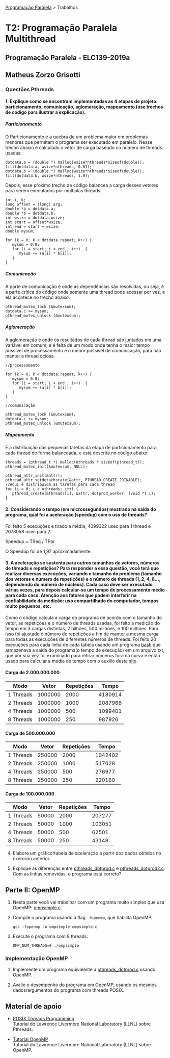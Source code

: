 [Programação Paralela](https://github.com/AndreaInfUFSM/elc139-2019a) > Trabalhos

# T2: Programação Paralela Multithread


## Programação Paralela - ELC139-2019a

## Matheus Zorzo Grisotti

### Questões Pthreads

#### 1. Explique como se encontram implementadas as 4 etapas de projeto: particionamento, comunicação, aglomeração, mapeamento (use trechos de código para ilustrar a explicação).

##### Particionamento


O Particionamento é a quebra de um problema maior em problemas menores que permitam o programa ser executado em paralelo. Nesse trecho abaixo é calculado o vetor de carga baseado no número de threads usadas:

```
dotdata.a = (double *) malloc(wsize*nthreads*sizeof(double));
fill(dotdata.a, wsize*nthreads, 0.01);
dotdata.b = (double *) malloc(wsize*nthreads*sizeof(double));
fill(dotdata.b, wsize*nthreads, 1.0);
```

Depois, esse pŕoximo trecho de código balancea a carga desses vetores para serem executados por multiplas threads:

```
int i, k;
long offset = (long) arg;
double *a = dotdata.a;
double *b = dotdata.b;     
int wsize = dotdata.wsize;
int start = offset*wsize;
int end = start + wsize;
double mysum;

for (k = 0; k < dotdata.repeat; k++) {
   mysum = 0.0;
   for (i = start; i < end ; i++)  {
      mysum += (a[i] * b[i]);
   }
}
```
##### Comunicação

A parte de comunicação é onde as dependências são resolvidas, ou seja, é a parte crítica do código onde somente uma thread pode acessar por vez, e ela acontece no trecho abaixo:

```
pthread_mutex_lock (&mutexsum);
dotdata.c += mysum;
pthread_mutex_unlock (&mutexsum);
```
##### Aglomeração

A aglomeração é onde os resultados de cada thread são juntados em uma variável em comum, e é feita de um modo onde tenha o maior tempo possível de processamento e o menor possível de comunicação, para não manter a thread ociosa.

```
//processamento

for (k = 0; k < dotdata.repeat; k++) {
   mysum = 0.0;
   for (i = start; i < end ; i++)  {
      mysum += (a[i] * b[i]);
   }
}

//comunicação

pthread_mutex_lock (&mutexsum);
dotdata.c += mysum;
pthread_mutex_unlock (&mutexsum);
```
##### Mapeamento

É a distribuição das pequenas tarefas da etapa de particionamento para cada thread de forma balanceada, e está descrita no código abaixo:

```
threads = (pthread_t *) malloc(nthreads * sizeof(pthread_t));
pthread_mutex_init(&mutexsum, NULL);

pthread_attr_init(&attr);
pthread_attr_setdetachstate(&attr, PTHREAD_CREATE_JOINABLE);
//Aqui é distribuida as tarefas para cada thread
for (i = 0; i < nthreads; i++) {
   pthread_create(&threads[i], &attr, dotprod_worker, (void *) i);
}
```
#### 2. Considerando o tempo (em microssegundos) mostrado na saída do programa, qual foi a aceleração (speedup) com o uso de threads?

Foi feito 5 execuções e tirado a média, 4099322 usec para 1 thread e 2078058 usec para 2.

Speedup = TSeq / TPar

O Speedup foi de 1,97 aproximadamente.

#### 3. A aceleração  se sustenta para outros tamanhos de vetores, números de threads e repetições? Para responder a essa questão, você terá que realizar diversas execuções, variando o tamanho do problema (tamanho dos vetores e número de repetições) e o número de threads (1, 2, 4, 8..., dependendo do número de núcleos). Cada caso deve ser executado várias vezes, para depois calcular-se um tempo de processamento médio para cada caso. Atenção aos fatores que podem interferir na confiabilidade da medição: uso compartilhado do computador, tempos muito pequenos, etc.

Como o código calcula a carga do programa de acordo com o tamanho do vetor, as repetições e o número de threads usadas, foi feito a medição do tempo em 3 cargas distintas, 2 bilhões, 500 milhões, e 100 milhões. Para isso foi ajustado o número de repetições a fim de manter a mesma carga para todas as execuções de diferentes números de threads. Foi feito 20 execuções para cada linha de cada tabela usando um programa [bash](/trabalhos/t2/pthreads_dotprod/Bash) que armazenava a saída do programa(o tempo de execução) em um arquivo txt, que por sua vez foi examinado para retirar números fora da curva e então usado para calcular a média de tempo com o auxílio deste [site](https://www.calculatorsoup.com/calculators/statistics/average.php).

#### Carga de 2.000.000.000

| Modo      | Vetor   | Repetições | Tempo |
|-----------|---------|------------|-------|
| 1 Threads | 1000000 | 2000       |  4180914     |
| 2 Threads | 1000000 | 1000       |  2087966     |
| 4 Threads | 1000000 | 500        |  1099401     |
| 8 Threads | 1000000 | 250        |   987926    |

#### Carga de 500.000.000

| Modo      | Vetor  | Repetições | Tempo |
|-----------|--------|------------|-------|
| 1 Threads | 250000 | 2000       | 1042402      |
| 2 Threads | 250000 | 1000       |  517028     |
| 4 Threads | 250000 | 500        |   276977    |
| 8 Threads | 250000 | 250        |   220160    |

#### Carga de 100.000.000

| Modo      | Vetor | Repetições | Tempo |
|-----------|-------|------------|-------|
| 1 Threads | 50000 | 2000       |   207277    |
| 2 Threads | 50000 | 1000       |   103051    |
| 4 Threads | 50000 | 500        |    62501   |
| 8 Threads | 50000 | 250        |    43148   |


4. Elabore um gráfico/tabela de aceleração a partir dos dados obtidos no exercício anterior.

5. Explique as diferenças entre [pthreads_dotprod.c](pthreads_dotprod/pthreads_dotprod.c) e [pthreads_dotprod2.c](pthreads_dotprod/pthreads_dotprod2.c). Com as linhas removidas, o programa está correto?


## Parte II: OpenMP


1. Nesta parte você vai trabalhar com um programa muito simples que usa OpenMP: [ompsimple.c](openmp/ompsimple.c).

2. Compile o programa usando a flag `-fopenmp`, que habilita OpenMP:

   ```
   gcc -fopenmp -o ompsimple ompsimple.c
   ```

3. Execute o programa com 8 threads:

   ```
   OMP_NUM_THREADS=8 ./ompsimple
   ```

### Implementação OpenMP

1. Implemente um programa equivalente a [pthreads_dotprod.c](pthreads_dotprod/pthreads_dotprod.c) usando OpenMP.

2. Avalie o desempenho do programa em OpenMP, usando os mesmos dados/argumentos do programa com threads POSIX.


## Material de apoio

- [POSIX Threads Programming](http://www.llnl.gov/computing/tutorials/pthreads/)  
  Tutorial do Lawrence Livermore National Laboratory (LLNL) sobre Pthreads.

- [Tutorial OpenMP](https://computing.llnl.gov/tutorials/openMP/)  
  Tutorial do Lawrence Livermore National Laboratory (LLNL) sobre OpenMP.
